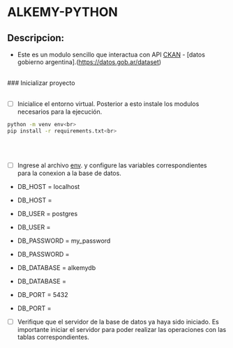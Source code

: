 # ALKEMY-PYTHON

## Descripcion:
* Este es un modulo sencillo que interactua con API [CKAN](http://docs.ckan.org/en/latest/api/) - [datos gobierno argentina].(https://datos.gob.ar/dataset)
<br>
### Inicializar proyecto<br>
<br>

* [ ] Inicialice el entorno virtual. Posterior a esto instale los modulos necesarios para la ejecución.<br>

```bash
python -m venv env<br>
pip install -r requirements.txt<br>

```
<br>
<br>

* [ ] Ingrese al archivo [env](./.env). y configure las variables correspondientes<br>para la conexion a la base de datos.<br>

+ DB_HOST = localhost<br>
- DB_HOST =<br>
+ DB_USER = postgres<br>
- DB_USER =<br> 
+ DB_PASSWORD = my_password<br>
- DB_PASSWORD = <br>
+ DB_DATABASE = alkemydb<br>
- DB_DATABASE = <br>
+ DB_PORT = 5432<br>
- DB_PORT = <br>

* [ ] Verifique que el servidor de la base de datos ya haya sido iniciado. Es importante iniciar el servidor para poder realizar las operaciones con las tablas correspondientes.







